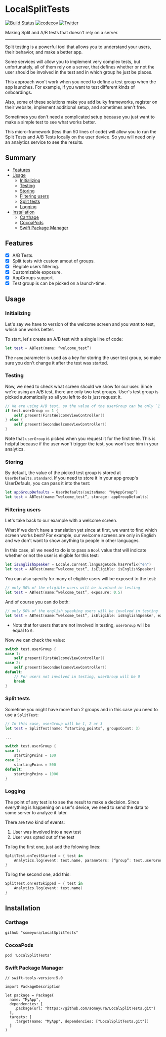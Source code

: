 # LocalSplitTests

[![Build Status](https://travis-ci.com/someyura/LocalSplitTests.svg?branch=master)](https://travis-ci.com/someyura/LocalSplitTests) [![codecov](https://codecov.io/gh/someyura/LocalSplitTests/branch/master/graph/badge.svg?token=GPVT295OZX)](https://codecov.io/gh/someyura/LocalSplitTests) [![Twitter](https://img.shields.io/badge/twitter-%40yuryimashev-blue)](https://twitter.com/yuryimashev)

Making Split and A/B tests that doesn't rely on a server.

---
Split testing is a powerful tool that allows you to understand your users, their behavior, and make a better app. 

Some services will allow you to implement very complex tests, but unfortunately, all of them rely on a server, that defines whether or not the user should be involved in the test and in which group he just be places. 

This approach won't work when you need to define a test group when the app launches. For example, if you want to test different kinds of onboardings.

Also, some of these solutions make you add bulky frameworks, register on their website, implement additional setup, and sometimes aren't free.

Sometimes you don't need a complicated setup because you just want to make a simple test to see what works better. 

This micro-framework (less than 50 lines of code) will allow you to run the Split Tests and A/B Tests locally on the user device. So you will need only an analytics service to see the results.

## Summary

* [Features](#features)
* [Usage](#usage)
  * [Initializing](#initializing)
  * [Testing](#testing)
  * [Storing](#storing)
  * [Filtering users](#filtering-users)
  * [Split tests](#split-tests)
  * [Logging](#logging)
* [Installation](#installation)
  * [Carthage](#carthage)
  * [CocoaPods](#cocoapods)
  * [Swift Package Manager](#swift-package-manager)

## Features

- [X] A/B Tests.
- [X] Split tests with custom amout of groups.
- [X] Elegible users filtering.
- [X] Customizable exposure.
- [X] AppGroups support.
- [X] Test group is can be picked on a launch-time.

## Usage

### Initializing 

Let's say we have to version of the welcome screen and you want to test, which one works better. 

To start, let's create an A/B test with a single line of code:

```swift
let test = ABTest(name: ”welcome_test”)
```

The `name` parameter is used as a key for storing the user test group, so make sure you don't change it after the test was started.

### Testing

Now, we need to check what screen should we show for our user. Since we're using an A/B test, there are only two test groups. User's test group is picked automatically so all you left to do is just request it.

```swift
// We are using A/B test, so the value of the userGroup can be only `1` or `2`
if test.userGroup == 1 {
	self.present(FirstWelcomeViewController()
} else {
	self.present(SecondWelcomeViewController()
}
```

Note that `userGroup` is picked when you request it for the first time. This is helpful because if the user won't trigger the test, you won't see him in your analytics.

### Storing

By default, the value of the picked test group is stored at `UserDefaults.standard`. 
If you need to store it in your app group's UserDefauls, you can pass it into the test:

```swift
let appGroupDefaults = UserDefaults(suiteName: “MyAppGroup”)
let test = ABTest(name:”welcome_test”, storage: appGroupDefaults)
```

### Filtering users

Let's take back to our example with a welcome screen. 

What if we don't have a translation yet since at first, we want to find which screen works best?
For example, our welcome screens are only in English and we don't want to show anything to people in other languages.

In this case, all we need to do is to pass a `Bool` value that will indicate whether or not the user is eligible for this test:

```swift
let isEnglishSpeaker = Locale.current.languageCode.hasPrefix("en")
let test = ABTest(name:”welcome_test”, isEligible: isEnglishSpeaker)
```

You can also specify for many of eligible users will be exposed to the test:

```swift
// only 50% of the eligible users will be involved in testing
let test = ABTest(name:”welcome_test”, exposure: 0.5)
```

And of course you can do both:

```swift
// only 50% of the english speaking users will be involved in testing
let test = ABTest(name:”welcome_test”, isEligible: isEnglishSpeaker, exposure: 0.5)
```

* Note that for users that are not involved in testing, `userGroup` will be equal to `0`.

Now we can check the value:

```swift
switch test.userGroup {
case 1:
	self.present(FirstWelcomeViewController()
case 2:
	self.present(SecondWelcomeViewController()
default:
	// For users not involved in testing, userGroup will be 0
	break
}
```

### Split tests

Sometime you might have more than 2 groups and in this case you need to use a `SplitTest`:

```swift
// In this case, userGroup will be 1, 2 or 3
let test = SplitTest(name: ”starting_points”, groupsCount: 3)

...

switch test.userGroup {
case 1:
	startingPoins = 100
case 2:
	startingPoins = 500
default:
	startingPoins = 1000
}
```

### Logging

The point of any test is to see the result to make a decision. Since everything is happening on user's device, we need to send the data to some server to analyze it later.

There are two kind of events:
1. User was involved into a new test
2. User was opted out of the test

To log the first one, just add the folowing lines: 

```swift
SplitTest.onTestStarted = { test in
	Analytics.log(event: test.name, parameters: [“group”: test.userGroup])
}
```

To log the second one, add this:

```swift
SplitTest.onTestSkipped = { test in
	Analytics.log(event: test.name)
}
```

## Installation

### Carthage
```
github "someyura/LocalSplitTests"
```

### CocoaPods

```
pod 'LocalSplitTests'
```

### Swift Package Manager

```
// swift-tools-version:5.0

import PackageDescription

let package = Package(
  name: "MyApp",
  dependencies: [
    .package(url: "https://github.com/someyura/LocalSplitTests.git")
  ],
  targets: [
    .target(name: "MyApp", dependencies: ["LocalSplitTests.git"])
  ]
)
```
